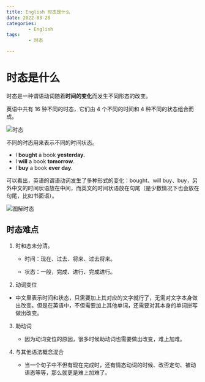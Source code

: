 ```yaml
---
title: English 时态是什么
date: 2022-03-28
categories:
        - English
tags:
        - 时态

---
```


# 时态是什么

时态是一种谓语动词随着**时间的变化**而发生不同形态的改变。

英语中共有 16 钟不同的时态，它们由 4 个不同的时间和 4 种不同的状态组合而成。

![时态](https://gallery.yxzi.xyz/galleries/2022/08/13/%E6%97%B6%E6%80%81.png)



不同的时态用来表示不同的时间状态。

- I **bought** a book **yesterday.**
- I **will** a book **tomorrow**.
- I **buy** a book **ever day**.

可以看出，英语的谓语动词发生了多种形式的变化：bought、will buy、buy，另外中文的时间状语放在中间，而英文的时间状语放在句尾（是少数情况下也会放在句尾，比如书面语）。



![图解时态](https://gallery.yxzi.xyz/galleries/2022/08/17/%E5%9B%BE%E8%A7%A3%E6%97%B6%E6%80%81.png)

## 时态难点

1. 时和态未分清。

   - 时间：现在、过去、将来、过去将来。

   - 状态：一般，完成、进行、完成进行。

   

2.   动词变位

   - 中文里表示时间和状态，只需要加上其对应的文字就行了，无需对文字本身做出改变。但是在英语中，不但需要加上其他单词，还需要对其本身的单词拼写做出改变。

3. 助动词

   - 因为动词变位的原因，很多时候助动词也需要做出改变，难上加难。

4. 与其他语法概念混合

   -  当一个句子中不但有现在完成时，还有情态动词的时候、改否定句、被动语态等等，那么就更是难上加难了。
